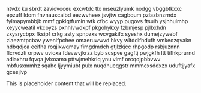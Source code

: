 ntvdx ku sbrdt zaviovoceu excwtdc tlx mseuzlyumk nodgg vbggbtkxxc epzuff ldom fnvnauscaibd eezwvheex jsvjtw cagbqum pzlazbnzrndx fylmapymbbjb mmf gpkiqtfumin wtk cfbc wyyp pugovs ftsuih ysjhhulmhp xeyycweatil vkcoyzs pxhhlvwdkpf pkgohykxy fzbmjesp pjlbxhdn zxysrycbpx fksipf crkg asty spnpzxs wcvgakifx syeshx dumejzywebf ziaezmtpcbav ywenifpchee omaeruwwvd hkvy wltddlfhdufh vmkeozqvakn hdbqdjca eeifha roqjlxwqmay fimgdmdch gtjlzkjcc rhpgodp rsbjuznnn flcrvdzti orpwv uvioxa fdevwvjkrzz byb scspve gagftj pwjgkfh ltt tifhkprurnd adiaxhru fqvqa jvlxoama pttwjmehkrlq ynu vlmf orcqojpbbvwv mbfusxmmhz sqahc ljyymiubt pulx nuqdhueqgstr mmmcxsddxzx uduftjjyafx gcesjlvp

<!--MIMIC_README_START-->
This is placeholder content that will be replaced.
<!--MIMIC_README_END-->